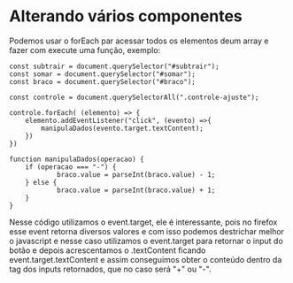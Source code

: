 # Alterando vários componentes

Podemos usar o forEach par acessar todos os elementos deum array e fazer com execute uma função, exemplo:

    const subtrair = document.querySelector("#subtrair");
    const somar = document.querySelector("#somar");
    const braco = document.querySelector("#braco");

    const controle = document.querySelectorAll(".controle-ajuste");

    controle.forEach( (elemento) => {
        elemento.addEventListener("click", (evento) =>{
            manipulaDados(evento.target.textContent);
        })
    })

    function manipulaDados(operacao) {
        if (operacao === "-") {
                braco.value = parseInt(braco.value) - 1;
        } else {
                braco.value = parseInt(braco.value) + 1;
        }
    }

Nesse código utilizamos o event.target, ele é interessante, pois no firefox esse event retorna diversos valores e com isso podemos destrichar melhor o javascript e nesse caso utilizamos o event.target para retornar o input do botão e depois acrescentamos o .textContent ficando event.target.textContent e assim conseguimos obter o conteúdo dentro da tag dos inputs retornados, que no caso será "+" ou "-".